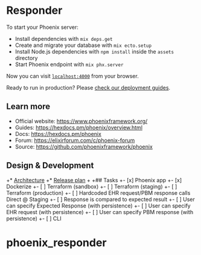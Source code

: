 # Responder

To start your Phoenix server:

  * Install dependencies with `mix deps.get`
  * Create and migrate your database with `mix ecto.setup`
  * Install Node.js dependencies with `npm install` inside the `assets` directory
  * Start Phoenix endpoint with `mix phx.server`

Now you can visit [`localhost:4000`](http://localhost:4000) from your browser.

Ready to run in production? Please [check our deployment guides](https://hexdocs.pm/phoenix/deployment.html).

## Learn more

  * Official website: https://www.phoenixframework.org/
  * Guides: https://hexdocs.pm/phoenix/overview.html
  * Docs: https://hexdocs.pm/phoenix
  * Forum: https://elixirforum.com/c/phoenix-forum
  * Source: https://github.com/phoenixframework/phoenix


## Design & Development
+* [Architecture](https://app.lucidchart.com/documents/edit/f80c7234-06f9-405e-928d-8c4de0ab15e9/0_0?beaconFlowId=B2623CA71FD04A67#?folder_id=home&browser=icon)
+* [Release plan](https://miro.com/app/board/o9J_krJSjOo=/)
+
+## Tasks
+- [x] Phoenix app
+- [x] Dockerize
+- [ ] Terraform (sandbox)
+- [ ] Terraform (staging)
+- [ ] Terraform (production)
+- [ ] Hardcoded EHR request/PBM response calls Direct @ Staging
+- [ ] Response is compared to expected result
+- [ ] User can specify Expected Response (with persistence)
+- [ ] User can specify EHR request (with persistence)
+- [ ] User can specify PBM response (with persistence)
+- [ ] CLI
# phoenix_responder
